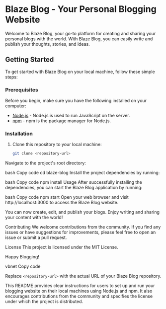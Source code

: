 # Blaze Blog - Your Personal Blogging Website

Welcome to Blaze Blog, your go-to platform for creating and sharing your personal blogs with the world. With Blaze Blog, you can easily write and publish your thoughts, stories, and ideas.

## Getting Started

To get started with Blaze Blog on your local machine, follow these simple steps:

### Prerequisites

Before you begin, make sure you have the following installed on your computer:

- [Node.js](https://nodejs.org/) - Node.js is used to run JavaScript on the server.
- [npm](https://www.npmjs.com/) - npm is the package manager for Node.js.

### Installation

1. Clone this repository to your local machine:

   ```bash
   git clone <repository-url>
Navigate to the project's root directory:

bash
Copy code
cd blaze-blog
Install the project dependencies by running:

bash
Copy code
npm install
Usage
After successfully installing the dependencies, you can start the Blaze Blog application by running:

bash
Copy code
npm start
Open your web browser and visit http://localhost:3000 to access the Blaze Blog website.

You can now create, edit, and publish your blogs. Enjoy writing and sharing your content with the world!

Contributing
We welcome contributions from the community. If you find any issues or have suggestions for improvements, please feel free to open an issue or submit a pull request.

License
This project is licensed under the MIT License.

Happy Blogging!

vbnet
Copy code

Replace `<repository-url>` with the actual URL of your Blaze Blog repository.

This README provides clear instructions for users to set up and run your blogging website on their local machines using Node.js and npm. It also encourages contributions from the community and specifies the license under which the project is distributed.



